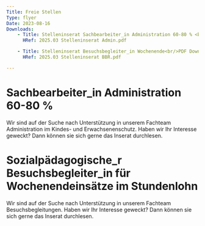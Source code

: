 ```yaml
---
Title: Freie Stellen
Type: flyer
Date: 2023-08-16
Downloads: 
    - Title: Stelleninserat Sachbearbeiter_in Administration 60-80 % <br/>PDF Download
      HRef: 2025.03 Stelleninserat Admin.pdf

    - Title: Stelleninserat Besuchsbegleiter_in Wochenende<br/>PDF Download
      HRef: 2025.03 Stelleninserat BBR.pdf      

---
```

# Sachbearbeiter_in Administration 60-80 %

Wir sind auf der Suche nach Unterstützung in unserem Fachteam Administration im Kindes- und Erwachsenenschutz. Haben wir Ihr Interesse geweckt? Dann können sie sich gerne das Inserat durchlesen.

# Sozialpädagogische_r Besuchsbegleiter_in für Wochenendeinsätze im Stundenlohn

Wir sind auf der Suche nach Unterstützung in unserem Fachteam Besuchsbegleitungen. Haben wir Ihr Interesse geweckt? Dann können sie sich gerne das Inserat durchlesen.
